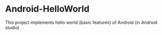 # Android-HelloWorld
This project implements hello world (basic features) of Android (in Android studio)
